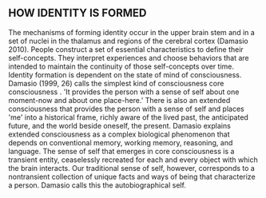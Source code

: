 ## HOW IDENTITY IS FORMED

The mechanisms of forming identity occur in the upper brain stem and in a set of nuclei in the thalamus and regions of the cerebral cortex (Damasio 2010). People construct a set of essential characteristics to define their self-concepts. They interpret experiences and choose behaviors that are intended to maintain the continuity of those self-concepts over time. Identity formation is dependent on the state of mind of consciousness. Damasio (1999, 26) calls the simplest kind of consciousness core consciousness . 'It provides the person with a sense of self about one moment-now and about one place-here.' There is also an extended consciousness that provides the person with a sense of self and places 'me' into a historical frame, richly aware of the lived past, the anticipated future, and the world beside oneself, the present. Damasio explains extended consciousness as a complex biological phenomenon that depends on conventional memory, working memory, reasoning, and language. The sense of self that emerges in core consciousness is a transient entity, ceaselessly recreated for each and every object with which the brain interacts. Our traditional sense of self, however, corresponds to a nontransient collection of unique facts and ways of being that characterize a person. Damasio calls this the autobiographical self.